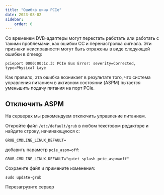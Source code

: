 ```yaml
---
title: "Ошибка шины PCIe"
date: 2023-08-02
sidebar:
    order: 6
---
```


Со временем DVB-адаптеры могут перестать работать или работать с такими проблемами, как ошибки CC и перенастройка сигнала. Эти признаки неисправности могут быть отражены в виде следующей ошибки в dmesg:

```
pcieport 0000:00:1c.3: PCIe Bus Error: severity=Corrected, type=Physical Laye
```

Как правило, эта ошибка возникает в результате того, что система управления питанием в активном состоянии (ASPM) пытается уменьшить подачу питания на порт PCIe.

## Отключить ASPM[](/ru/misc/troubleshooting/dvb/pcie#disable-aspm)

На серверах мы рекомендуем отключить управление питанием.

Откройте файл `/etc/default/grub` в любом текстовом редакторе и найдите строку, начинающуюся с:

```
GRUB_CMDLINE_LINUX_DEFAULT=
```

добавить параметр `pcie_aspm=off`:

```
GRUB_CMDLINE_LINUX_DEFAULT="quiet splash pcie_aspm=off"
```

Сохраните файл и примените изменения:

```
sudo update-grub
```

Перезагрузите сервер
